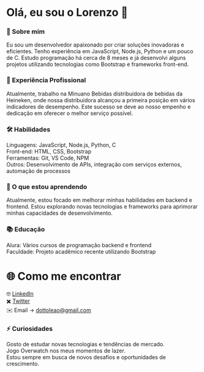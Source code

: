 # Olá, eu sou o Lorenzo 👋

### 🚀 Sobre mim
Eu sou um desenvolvedor apaixonado por criar soluções inovadoras e eficientes. Tenho experiência em JavaScript, Node.js, Python e um pouco de C. Estudo programação há cerca de 8 meses e já desenvolvi alguns projetos utilizando tecnologias como Bootstrap e frameworks front-end.

### 💼 Experiência Profissional
Atualmente, trabalho na Minuano Bebidas distribuidora de bebidas da Heineken, onde nossa distribuidora alcançou a primeira posição em vários indicadores de desempenho. Este sucesso se deve ao nosso empenho e dedicação em oferecer o melhor serviço possível.

### 🛠️ Habilidades
Linguagens: JavaScript, Node.js, Python, C  
Front-end: HTML, CSS, Bootstrap  
Ferramentas: Git, VS Code, NPM  
Outros: Desenvolvimento de APIs, integração com serviços externos, automação de processos  

### 🌱 O que estou aprendendo
Atualmente, estou focado em melhorar minhas habilidades em backend e frontend. Estou explorando novas tecnologias e frameworks para aprimorar minhas capacidades de desenvolvimento.

### 📚 Educação
Alura: Vários cursos de programação backend e frontend  
Faculdade: Projeto acadêmico recente utilizando Bootstrap  

# 🌐 Como me encontrar
🤓 [LinkedIn](https://www.linkedin.com/in/lorenzo-le%C3%A3o-dotto-a37348230/)  
✖️ [Twitter](https://x.com/dotto_leao)  
✉️ Email -> dottoleao@gmail.com  

### ⚡ Curiosidades
Gosto de estudar novas tecnologias e tendências de mercado.  
Jogo Overwatch nos meus momentos de lazer.  
Estou sempre em busca de novos desafios e oportunidades de crescimento.  
<!---
Dottoonfires/Dottoonfires is a ✨ special ✨ repository because its `README.md` (this file) appears on your GitHub profile.
You can click the Preview link to take a look at your changes.
--->
